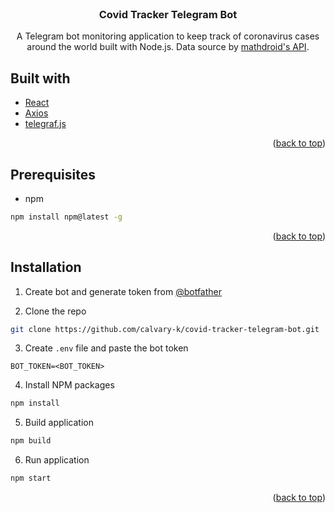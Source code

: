 <div id="top"></div>

<br />

<div align="center">
  <h3 align="center">Covid Tracker Telegram Bot</h3>
  <p align="center">
    A Telegram bot monitoring application to keep track of coronavirus cases around the world built with Node.js. Data source by <a href="https://github.com/mathdroid/covid-19-api">mathdroid's API</a>.
  </p>
</div>

## Built with

- [React](https://reactjs.org/)
- [Axios](https://axios-http.com/)
- [telegraf.js](https://telegraf.js.org/)

<p align="right">(<a href="#top">back to top</a>)</p>

## Prerequisites

- npm

```sh
npm install npm@latest -g
```

<p align="right">(<a href="#top">back to top</a>)</p>

## Installation

1. Create bot and generate token from [@botfather](https://t.me/botfather)

2. Clone the repo

```sh
git clone https://github.com/calvary-k/covid-tracker-telegram-bot.git
```

3. Create `.env` file and paste the bot token

```
BOT_TOKEN=<BOT_TOKEN>
```

4. Install NPM packages

```sh
npm install
```

5. Build application

```sh
npm build
```

6. Run application

```sh
npm start
```

<p align="right">(<a href="#top">back to top</a>)</p>
